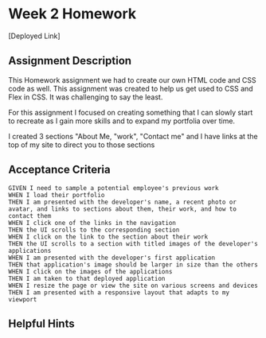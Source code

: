 # Week 2 Homework
[Deployed Link]

## Assignment Description
This Homework assignment we had to create our own HTML code and CSS code as well. This assignment was created to help us get used to CSS and Flex in CSS. It was challenging to say the least.

For this assignment I focused on creating something that I can slowly start to recreate as I gain more skills and to expand my portfolia over time.

I created 3 sections "About Me, "work", "Contact me" and I have links at the top of my site to direct you to those sections

## Acceptance Criteria
    GIVEN I need to sample a potential employee's previous work
    WHEN I load their portfolio
    THEN I am presented with the developer's name, a recent photo or avatar, and links to sections about them, their work, and how to contact them
    WHEN I click one of the links in the navigation
    THEN the UI scrolls to the corresponding section
    WHEN I click on the link to the section about their work
    THEN the UI scrolls to a section with titled images of the developer's applications
    WHEN I am presented with the developer's first application
    THEN that application's image should be larger in size than the others
    WHEN I click on the images of the applications
    THEN I am taken to that deployed application
    WHEN I resize the page or view the site on various screens and devices
    THEN I am presented with a responsive layout that adapts to my viewport

## Helpful Hints


